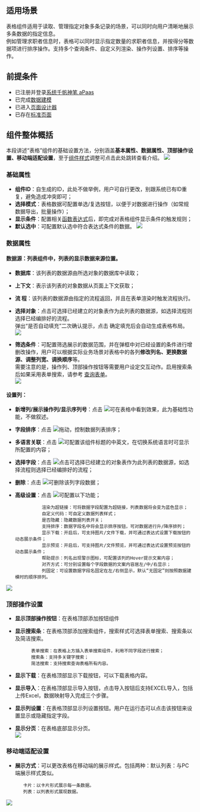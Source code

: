 
## **适用场景**

表格组件适用于读取、管理指定对象多条记录的场景，可以同时向用户清晰地展示多条数据的指定信息。  
     例如管理求职者信息时，表格可以同时显示指定数量的求职者信息，并按得分等数据项进行排序操作。支持多个查询条件、自定义列渲染、操作列设置、排序等操作。


## **前提条件**  

- 已注册并登录[系统千帆神笔 aPaas](https://cloud.tencent.com/document/product/1365/68054)
- 已完成[数据建模](https://cloud.tencent.com/document/product/1365/67951)
- 已进入[页面设计器](https://cloud.tencent.com/document/product/1365/67961)
- 已存在[标准页面](https://cloud.tencent.com/document/product/1365/67961)

## **组件整体概括**
本段讲述“表格”组件的基础设置方法，分别涵盖**基本属性、数据属性、顶部操作设置、移动端适配设置**，至于[组件样式](https://cloud.tencent.com/document/product/1365/67961)调整可点击此处跳转查看介绍。
![](https://qcloudimg.tencent-cloud.cn/raw/46c7275475f4cf0fa16cf440e38086a4.png)  

### **基础属性**
- **组件ID**：自生成的ID，此处不做举例，用户可自行更改，别跟系统已有ID重复，避免造成冲突即可；  
- **选择模式**：表格数据可配置单选/复选按钮，以便于对数据进行操作（如常规数据导出，批量操作）；
- **显示条件**：配置相关[函数表达式](https://cloud.tencent.com/document/product/1365/67905)后，即完成对表格组件显示条件的触发规则；
- **默认选中**：可配置默认选中符合表达式条件的数据。
![](https://qcloudimg.tencent-cloud.cn/raw/524e766862c64bb5674239bbd6c14256.png)  

### **数据属性**  

#### **数据源**：列表组件中，列表的显示数据来源位置。  
   - **数据库**：该列表的数据源由所选对象的数据库中读取；
   - **上下文**：表示该列表的对象数据从页面上下文获取；  
   - **流  程**：该列表的数据源由指定的流程返回，并且在表单渲染时触发流程执行。  
- **选择对象**：点击可选择已经建立的对象表作为此列表的数据源，如选择流程则选择已经编排好的流程。  
               弹出“是否自动填充”二次确认提示，点击 确定填充后会自动生成表格布局。   
![](https://qcloudimg.tencent-cloud.cn/raw/8151d0858c5ea2a13a1603fc9f2341af.png)  
  
- **筛选条件**：可配置筛选展示的数据范围，并在弹框中对已经设置的条件进行增删改操作，用户可以根据实际业务场景对表格中的各列**修改列名、更换数据源、调整列宽、调换顺序**等。  
               需要注意的是，操作列、顶部操作按钮等需要用户设定交互动作。启用搜索条后如果采用表单搜索，请参考 [查询表单](https://cloud.tencent.com/document/product/1365/67966)。  
![](https://qcloudimg.tencent-cloud.cn/raw/14f2136e68a41e3480744db2e9c64ca3.png)  

#### **设置列**：   

 - **新增列/展示操作列/显示序列号**：点击 ![](https://qcloudimg.tencent-cloud.cn/raw/d7b125c054b9b6e241b8525e6dc37bd5.png)可在表格中看到效果，此为基础性功能，不做叙述。  
 - **字段排序**：点击 ![](https://qcloudimg.tencent-cloud.cn/raw/52a55e5d2f6827fbb922efb803ddaf6b.png)拖动，控制数据列表排序；  
 - **多语言关联**：点击 ![](https://qcloudimg.tencent-cloud.cn/raw/e51bb12b571351163437c5707f9dd448.png)可配置该组件标题的中英文，在切换系统语言时可显示所配置的内容；  
 - **选择字段**：点击 ![](https://qcloudimg.tencent-cloud.cn/raw/9258f9eec38e293d557b6ca76f2daa07.png)点击可选择已经建立的对象表作为此列表的数据源，如选择流程则选择已经编排好的流程；   
 - **删除**：点击 ![](https://qcloudimg.tencent-cloud.cn/raw/1afb7549facba897a7934237750299b4.png)可删除该列字段数据；  
 - **高级设置**：点击 ![](https://qcloudimg.tencent-cloud.cn/raw/83e4921a3966c41a08b7c588a82b9a19.png)可配置以下功能；    

                 渲染为超链接：可将数据字段配置为超链接，列表数据将会变为蓝色显示；  
                 自定义代码：可自定义数据列表样式；  
                 是否隐藏：隐藏数据列表开关；  
                 支持排序：数据字段名中将会显示排序按钮，可对数据进行升/降序排列；
                 显示下载：开启后，可支持图片/文件下载，并可通过表达式设置下载按钮的动态展示条件；
                 显示预览：开启后，可支持图片/文件预览，并可通过表达式设置预览按钮的动态展示条件；
                 帮助提示：列名出现警示图标，可配置该列的Hover提示文案内容；     
                 对齐方式：可分别设置每个字段数据的文案内容居左/中/右显示；  
                 列固定：可设置数据字段名固定在左/右侧显示，默认“无固定”则按照数据建模时的顺序排列。  
![](https://qcloudimg.tencent-cloud.cn/raw/cbc0fb7ef12d6689973592e75cc477a8.png)

### **顶部操作设置** 
- **显示顶部操作按钮**：在表格顶部添加按钮组件   
- **显示搜索条**：在表格顶部添加搜索组件，搜索样式可选择表单搜索、搜索条以及简洁搜索。  

            表单搜索：在表格上方插入表单搜索组件，利用不同字段进行搜索；
            搜索条：支持多关键字搜索； 
            简洁搜索：支持搜索查询表格所有内容。
 
- **显示下载**：在表格顶部显示下载按钮，可以下载表格内容。  
- **显示导入**：在表格顶部显示导入按钮，点击导入按钮后支持EXCEL导入，包括上传Excel，数据映射导入完成三个步骤。  
- **显示列设置**：在表格顶部显示列设置按钮。用户在运行态可以点击该按钮来设置显示或隐藏指定字段。  
- **显示分页**：在表格底部显示分页。  
![](https://qcloudimg.tencent-cloud.cn/raw/c02eb23112ebf29f15500703257aed96.png)

### 移动端适配设置  
- **展示方式**：可以更改表格在移动端的展示样式。包括两种：默认列表：与PC端展示样式类似。  

         卡片：以卡片形式展示每一条数据。  
         列表：以列表形式展现数据。

![](https://qcloudimg.tencent-cloud.cn/raw/b7149889973646470580dcbdb73efdd5.png)  